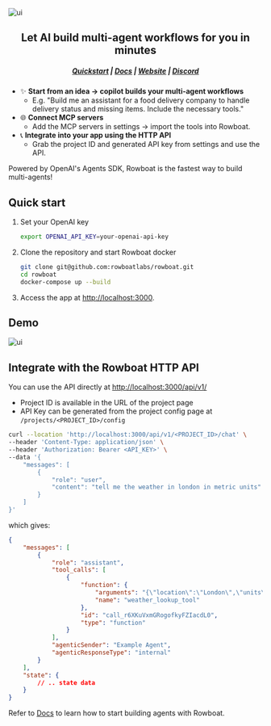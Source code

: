 ![ui](/assets/banner.png)

<h2 align="center">Let AI build multi-agent workflows for you in minutes</h2>
<h5 align="center">

[Quickstart](#quick-start) | [Docs](https://docs.rowboatlabs.com/) | [Website](https://www.rowboatlabs.com/) |  [Discord](https://discord.gg/jHhUKkKHn8) 

</h5>

- ✨ **Start from an idea -> copilot builds your multi-agent workflows**
   - E.g. "Build me an assistant for a food delivery company to handle delivery status and missing items. Include the necessary tools."
- 🌐 **Connect MCP servers**
   - Add the MCP servers in settings -> import the tools into Rowboat.     
- 📞 **Integrate into your app using the HTTP API**
   - Grab the project ID and generated API key from settings and use the API.

Powered by OpenAI's Agents SDK, Rowboat is the fastest way to build multi-agents!

## Quick start
1. Set your OpenAI key
      ```bash
   export OPENAI_API_KEY=your-openai-api-key
   ```
      
2. Clone the repository and start Rowboat docker
   ```bash
   git clone git@github.com:rowboatlabs/rowboat.git
   cd rowboat
   docker-compose up --build
   ```

3. Access the app at [http://localhost:3000](http://localhost:3000).

## Demo

![ui](/assets/ui_revamp_screenshot.png)

## Integrate with the Rowboat HTTP API

You can use the API directly at [http://localhost:3000/api/v1/](http://localhost:3000/api/v1/)
   - Project ID is available in the URL of the project page
   - API Key can be generated from the project config page at `/projects/<PROJECT_ID>/config`

   ```bash
   curl --location 'http://localhost:3000/api/v1/<PROJECT_ID>/chat' \
   --header 'Content-Type: application/json' \
   --header 'Authorization: Bearer <API_KEY>' \
   --data '{
       "messages": [
           {
               "role": "user",
               "content": "tell me the weather in london in metric units"
           }
       ]
   }'
   ```
   which gives:
   ```json
   {
       "messages": [
           {
               "role": "assistant",
               "tool_calls": [
                   {
                       "function": {
                           "arguments": "{\"location\":\"London\",\"units\":\"metric\"}",
                           "name": "weather_lookup_tool"
                       },
                       "id": "call_r6XKuVxmGRogofkyFZIacdL0",
                       "type": "function"
                   }
               ],
               "agenticSender": "Example Agent",
               "agenticResponseType": "internal"
           }
       ],
       "state": {
           // .. state data
       }
   }
   ```

Refer to [Docs](https://docs.rowboatlabs.com/) to learn how to start building agents with Rowboat.


   
